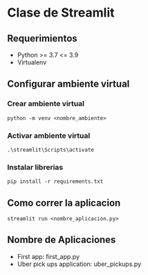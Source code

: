# Clase de Streamlit

## Requerimientos
* Python >= 3.7 <= 3.9
* Virtualenv

## Configurar ambiente virtual


### Crear ambiente virtual

```python -m venv <nombre_ambiente>```

### Activar ambiente virtual
```.\streamlit\Scripts\activate  ```

### Instalar librerias
```pip install -r requirements.txt```

## Como correr la aplicacion
```streamlit run <nombre_aplicacion.py>```

## Nombre de Aplicaciones

* First app: first_app.py
* Uber pick ups application: uber_pickups.py